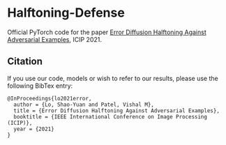 # Halftoning-Defense
Official PyTorch code for the paper [Error Diffusion Halftoning Against Adversarial Examples](https://arxiv.org/abs/2101.09451), ICIP 2021.

## Citation
If you use our code, models or wish to refer to our results, please use the following BibTex entry:
```
@InProceedings{lo2021error,
  author = {Lo, Shao-Yuan and Patel, Vishal M},
  title = {Error Diffusion Halftoning Against Adversarial Examples},
  booktitle = {IEEE International Conference on Image Processing (ICIP)},
  year = {2021}
}
```
